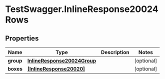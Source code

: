 # TestSwagger.InlineResponse20024Rows

## Properties

Name | Type | Description | Notes
------------ | ------------- | ------------- | -------------
**group** | [**InlineResponse20024Group**](InlineResponse20024Group.md) |  | [optional] 
**boxes** | [**[InlineResponse20020]**](InlineResponse20020.md) |  | [optional] 


